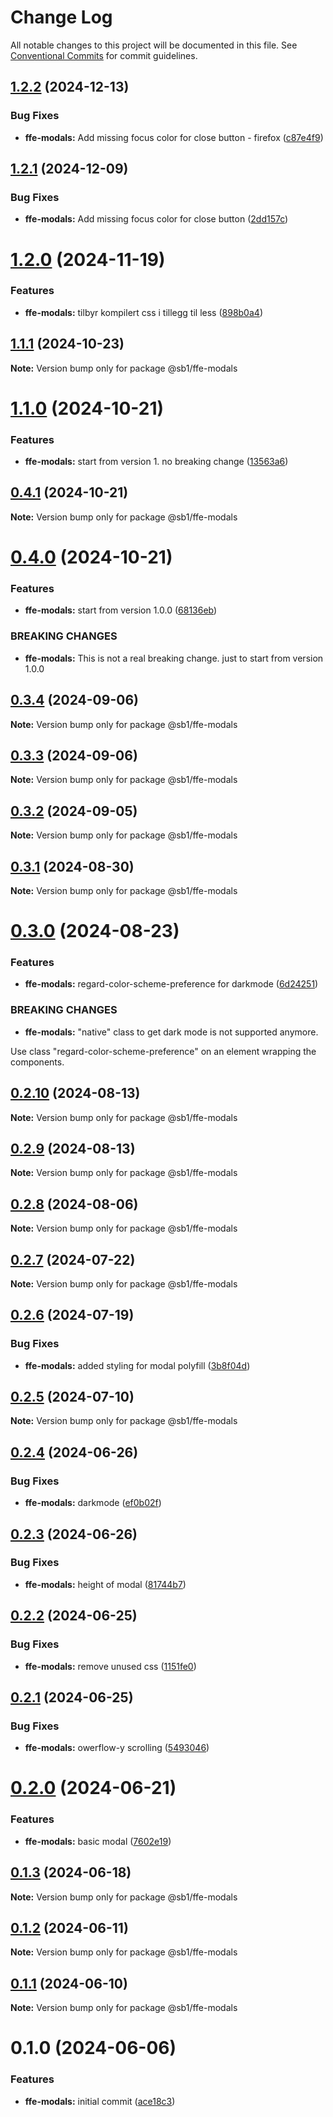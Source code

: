 # Change Log

All notable changes to this project will be documented in this file.
See [Conventional Commits](https://conventionalcommits.org) for commit guidelines.

## [1.2.2](https://github.com/SpareBank1/designsystem/compare/@sb1/ffe-modals@1.2.1...@sb1/ffe-modals@1.2.2) (2024-12-13)


### Bug Fixes

* **ffe-modals:** Add missing focus color for close button - firefox ([c87e4f9](https://github.com/SpareBank1/designsystem/commit/c87e4f9b06230970ec5bd922a73dc6851fd76008))





## [1.2.1](https://github.com/SpareBank1/designsystem/compare/@sb1/ffe-modals@1.2.0...@sb1/ffe-modals@1.2.1) (2024-12-09)


### Bug Fixes

* **ffe-modals:** Add missing focus color for close button ([2dd157c](https://github.com/SpareBank1/designsystem/commit/2dd157ced02e21ca83e16089058d3ef0146e2ec6))





# [1.2.0](https://github.com/SpareBank1/designsystem/compare/@sb1/ffe-modals@1.1.1...@sb1/ffe-modals@1.2.0) (2024-11-19)


### Features

* **ffe-modals:** tilbyr kompilert css i tillegg til less ([898b0a4](https://github.com/SpareBank1/designsystem/commit/898b0a451658c8d317ddf9a71b95e3043c93e15a))





## [1.1.1](https://github.com/SpareBank1/designsystem/compare/@sb1/ffe-modals@1.1.0...@sb1/ffe-modals@1.1.1) (2024-10-23)

**Note:** Version bump only for package @sb1/ffe-modals





# [1.1.0](https://github.com/SpareBank1/designsystem/compare/@sb1/ffe-modals@0.4.1...@sb1/ffe-modals@1.1.0) (2024-10-21)


### Features

* **ffe-modals:** start from version 1. no breaking change ([13563a6](https://github.com/SpareBank1/designsystem/commit/13563a65754540cc7e5964dabc467b125a0dcabe))





## [0.4.1](https://github.com/SpareBank1/designsystem/compare/@sb1/ffe-modals@0.4.0...@sb1/ffe-modals@0.4.1) (2024-10-21)

**Note:** Version bump only for package @sb1/ffe-modals





# [0.4.0](https://github.com/SpareBank1/designsystem/compare/@sb1/ffe-modals@0.3.4...@sb1/ffe-modals@0.4.0) (2024-10-21)


### Features

* **ffe-modals:** start from version 1.0.0 ([68136eb](https://github.com/SpareBank1/designsystem/commit/68136eb70f3ab5d97bcbaed48dbc332f9cdabf33))


### BREAKING CHANGES

* **ffe-modals:** This is not a real breaking change.
just to start from version 1.0.0





## [0.3.4](https://github.com/SpareBank1/designsystem/compare/@sb1/ffe-modals@0.3.3...@sb1/ffe-modals@0.3.4) (2024-09-06)

**Note:** Version bump only for package @sb1/ffe-modals





## [0.3.3](https://github.com/SpareBank1/designsystem/compare/@sb1/ffe-modals@0.3.2...@sb1/ffe-modals@0.3.3) (2024-09-06)

**Note:** Version bump only for package @sb1/ffe-modals





## [0.3.2](https://github.com/SpareBank1/designsystem/compare/@sb1/ffe-modals@0.3.1...@sb1/ffe-modals@0.3.2) (2024-09-05)

**Note:** Version bump only for package @sb1/ffe-modals





## [0.3.1](https://github.com/SpareBank1/designsystem/compare/@sb1/ffe-modals@0.3.0...@sb1/ffe-modals@0.3.1) (2024-08-30)

**Note:** Version bump only for package @sb1/ffe-modals





# [0.3.0](https://github.com/SpareBank1/designsystem/compare/@sb1/ffe-modals@0.2.10...@sb1/ffe-modals@0.3.0) (2024-08-23)


### Features

* **ffe-modals:** regard-color-scheme-preference for darkmode ([6d24251](https://github.com/SpareBank1/designsystem/commit/6d24251c62c2665ac630f75b4174fcd129ee03d8))


### BREAKING CHANGES

* **ffe-modals:** "native" class to get dark mode
is not supported anymore.

Use class "regard-color-scheme-preference" on an
element wrapping the components.





## [0.2.10](https://github.com/SpareBank1/designsystem/compare/@sb1/ffe-modals@0.2.9...@sb1/ffe-modals@0.2.10) (2024-08-13)

**Note:** Version bump only for package @sb1/ffe-modals





## [0.2.9](https://github.com/SpareBank1/designsystem/compare/@sb1/ffe-modals@0.2.8...@sb1/ffe-modals@0.2.9) (2024-08-13)

**Note:** Version bump only for package @sb1/ffe-modals





## [0.2.8](https://github.com/SpareBank1/designsystem/compare/@sb1/ffe-modals@0.2.7...@sb1/ffe-modals@0.2.8) (2024-08-06)

**Note:** Version bump only for package @sb1/ffe-modals





## [0.2.7](https://github.com/SpareBank1/designsystem/compare/@sb1/ffe-modals@0.2.6...@sb1/ffe-modals@0.2.7) (2024-07-22)

**Note:** Version bump only for package @sb1/ffe-modals





## [0.2.6](https://github.com/SpareBank1/designsystem/compare/@sb1/ffe-modals@0.2.5...@sb1/ffe-modals@0.2.6) (2024-07-19)


### Bug Fixes

* **ffe-modals:** added styling for modal polyfill ([3b8f04d](https://github.com/SpareBank1/designsystem/commit/3b8f04d7158fcf35060640b6940c70d5d1f5b9c4))





## [0.2.5](https://github.com/SpareBank1/designsystem/compare/@sb1/ffe-modals@0.2.4...@sb1/ffe-modals@0.2.5) (2024-07-10)

**Note:** Version bump only for package @sb1/ffe-modals





## [0.2.4](https://github.com/SpareBank1/designsystem/compare/@sb1/ffe-modals@0.2.3...@sb1/ffe-modals@0.2.4) (2024-06-26)


### Bug Fixes

* **ffe-modals:** darkmode ([ef0b02f](https://github.com/SpareBank1/designsystem/commit/ef0b02fe3980fed05ff04b6bef5002503d9c7c4e))





## [0.2.3](https://github.com/SpareBank1/designsystem/compare/@sb1/ffe-modals@0.2.2...@sb1/ffe-modals@0.2.3) (2024-06-26)


### Bug Fixes

* **ffe-modals:** height of modal ([81744b7](https://github.com/SpareBank1/designsystem/commit/81744b7c20af72fab15ddee91d534f8b8cdb4a1c))





## [0.2.2](https://github.com/SpareBank1/designsystem/compare/@sb1/ffe-modals@0.2.1...@sb1/ffe-modals@0.2.2) (2024-06-25)


### Bug Fixes

* **ffe-modals:** remove unused css ([1151fe0](https://github.com/SpareBank1/designsystem/commit/1151fe06409d04ff3df9ec838e9424e0052f0d36))





## [0.2.1](https://github.com/SpareBank1/designsystem/compare/@sb1/ffe-modals@0.2.0...@sb1/ffe-modals@0.2.1) (2024-06-25)


### Bug Fixes

* **ffe-modals:** owerflow-y scrolling ([5493046](https://github.com/SpareBank1/designsystem/commit/54930467b8fbca12924ed86e444c043c5d9a6a31))





# [0.2.0](https://github.com/SpareBank1/designsystem/compare/@sb1/ffe-modals@0.1.3...@sb1/ffe-modals@0.2.0) (2024-06-21)


### Features

* **ffe-modals:** basic modal ([7602e19](https://github.com/SpareBank1/designsystem/commit/7602e1997bda7537747985cf895226864f4bfe75))





## [0.1.3](https://github.com/SpareBank1/designsystem/compare/@sb1/ffe-modals@0.1.2...@sb1/ffe-modals@0.1.3) (2024-06-18)

**Note:** Version bump only for package @sb1/ffe-modals





## [0.1.2](https://github.com/SpareBank1/designsystem/compare/@sb1/ffe-modals@0.1.1...@sb1/ffe-modals@0.1.2) (2024-06-11)

**Note:** Version bump only for package @sb1/ffe-modals





## [0.1.1](https://github.com/SpareBank1/designsystem/compare/@sb1/ffe-modals@0.1.0...@sb1/ffe-modals@0.1.1) (2024-06-10)

**Note:** Version bump only for package @sb1/ffe-modals





# 0.1.0 (2024-06-06)


### Features

* **ffe-modals:** initial commit ([ace18c3](https://github.com/SpareBank1/designsystem/commit/ace18c3b3b77fb5e3930c0a15c93d8bfa6c2a976))
